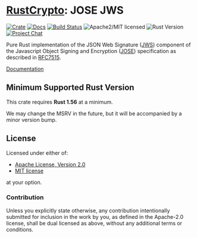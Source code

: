 # [RustCrypto]: JOSE JWS

[![Crate][crate-image]][crate-link]
[![Docs][docs-image]][docs-link]
[![Build Status][build-image]][build-link]
![Apache2/MIT licensed][license-image]
![Rust Version][rustc-image]
[![Project Chat][chat-image]][chat-link]

Pure Rust implementation of the JSON Web Signature ([JWS]) component of the
Javascript Object Signing and Encryption ([JOSE]) specification as described
in [RFC7515].

[Documentation][docs-link]

## Minimum Supported Rust Version

This crate requires **Rust 1.56** at a minimum.

We may change the MSRV in the future, but it will be accompanied by a minor
version bump.

## License

Licensed under either of:

* [Apache License, Version 2.0](http://www.apache.org/licenses/LICENSE-2.0)
* [MIT license](http://opensource.org/licenses/MIT)

at your option.

### Contribution

Unless you explicitly state otherwise, any contribution intentionally submitted
for inclusion in the work by you, as defined in the Apache-2.0 license, shall be
dual licensed as above, without any additional terms or conditions.

[//]: # (badges)

[crate-image]: https://buildstats.info/crate/jose-jws
[crate-link]: https://crates.io/crates/jose-jws
[docs-image]: https://docs.rs/jose-jws/badge.svg
[docs-link]: https://docs.rs/jose-jws/
[license-image]: https://img.shields.io/badge/license-Apache2.0/MIT-blue.svg
[rustc-image]: https://img.shields.io/badge/rustc-1.56+-blue.svg
[chat-image]: https://img.shields.io/badge/zulip-join_chat-blue.svg
[chat-link]: https://rustcrypto.zulipchat.com/#narrow/stream/300570-formats
[build-image]: https://github.com/RustCrypto/JOSE/actions/workflows/jose-jws.yml/badge.svg
[build-link]: https://github.com/RustCrypto/JOSE/actions/workflows/jose-jws.yml

[//]: # (links)

[RustCrypto]: https://github.com/RustCrypto/
[JWS]: https://jose.readthedocs.io/en/latest/#jws
[JOSE]: https://jose.readthedocs.io/
[RFC7515]: https://www.rfc-editor.org/rfc/rfc7515

